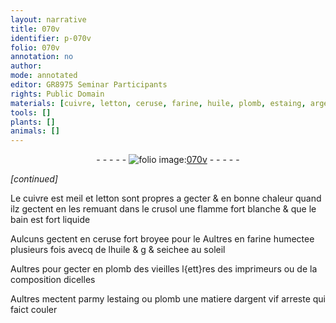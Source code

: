 ```yaml
---
layout: narrative
title: 070v
identifier: p-070v
folio: 070v
annotation: no
author:
mode: annotated
editor: GR8975 Seminar Participants
rights: Public Domain
materials: [cuivre, letton, ceruse, farine, huile, plomb, estaing, argent vif]
tools: []
plants: []
animals: []
---
```


<div class="folio" align="center">- - - - - <a href="http://gallica.bnf.fr/ark:/12148/btv1b10500001g/f146.image" target="_blank"><img src="https://cu-mkp.github.io/2017-workshop-edition/assets/photo-icon.png" alt="folio image: " style="display:inline-block; margin-bottom:-3px;"/>070v</a> - - - - - </div>  
 
*[continued]*
  
Le <span class="m">cuivre</span> est meil et <span class="m">letton</span> sont propres a gecter & en bonne
 chaleur quand ilz gectent en les remuant dans le crusol une
 flamme fort blanche & que le bain est fort liquide
 
Aulcuns gectent en <span class="m">ceruse</span> fort broyee pour le Aultres
 en <span class="m">farine</span> humectee plusieurs fois avecq de l<span class="m">huile</span> & g
 & seichee au soleil
 
Aultres pour gecter en <span class="m">plomb</span> des vieilles l{ett}res des
 imprimeurs ou de la composition dicelles
 
Aultres mectent parmy l<span class="m">estaing</span> ou <span class="m">plomb</span> une matiere
 d<span class="m">argent vif</span> arreste qui faict couler
 

